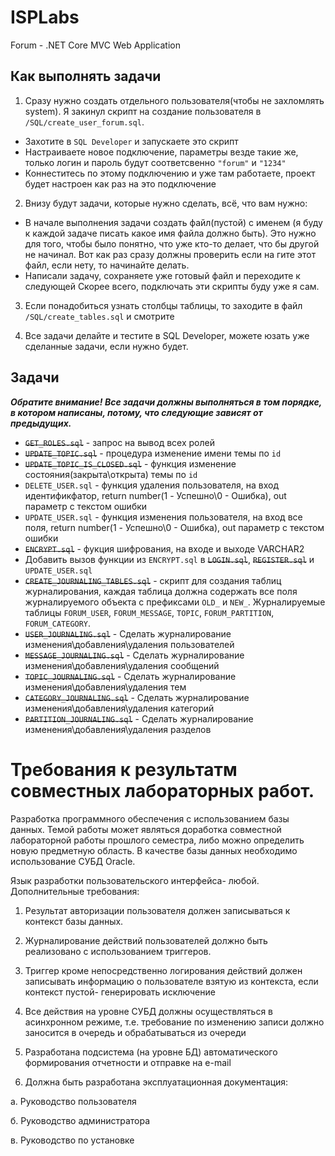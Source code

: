 # ISPLabs
Forum - .NET Core MVC Web Application

## Как выполнять задачи

1. Сразу нужно создать отдельного пользователя(чтобы не захломлять system). Я закинул скрипт на создание пользователя в `/SQL/create_user_forum.sql`.
  * Захотите в `SQL Developer` и запускаете это скрипт
  * Настраиваете новое подключение, параметры везде такие же, только логин и пароль будут соответсвенно `"forum"` и `"1234"`
  * Коннеститесь по этому подключению и уже там работаете, проект будет настроен как раз на это подключение
 
2. Внизу будут задачи, которые нужно сделать, всё, что вам нужно:
  * В начале выполнения задачи создать файл(пустой) с именем (я буду к каждой задаче писать какое имя файла должно быть). Это нужно для того, чтобы было понятно, что уже кто-то делает, что бы другой не начинал. Вот как раз сразу должны проверить если на гите этот файл, если нету, то начинайте делать.
  * Написали задачу, сохраняете уже готовый файл и переходите к следующей
  Скорее всего, подключать эти скрипты буду уже я сам.

3. Если понадобиться узнать столбцы таблицы, то заходите в файл `/SQL/create_tables.sql` и смотрите

4. Все задачи делайте и тестите в SQL Developer, можете юзать уже сделанные задачи, если нужно будет.

## Задачи
***Обратите внимание! Все задачи должны выполняться в том порядке, в котором написаны, потому, что следующие зависят от предыдущих.***

 - ~~`GET_ROLES.sql`~~ - запрос на вывод всех ролей
 - ~~`UPDATE_TOPIC.sql`~~ - процедура изменение имени темы по `id`
 - ~~`UPDATE_TOPIC_IS_CLOSED.sql`~~ - функция изменение состояния(закрыта\открыта) темы по `id`
 - `DELETE_USER.sql` - функция удаления пользователя, на вход идентификфатор, return number(1 - Успешно\0 - Ошибка), out параметр с текстом ошибки
 - `UPDATE_USER.sql` - функция изменения пользователя, на вход все поля, return number(1 - Успешно\0 - Ошибка), out параметр с текстом ошибки
 - ~~`ENCRYPT.sql`~~ - фукция шифрования, на входе и выходе VARCHAR2
 - Добавить вызов функции из `ENCRYPT.sql` в ~~`LOGIN.sql`~~, ~~`REGISTER.sql`~~ и `UPDATE_USER.sql`
 - ~~`CREATE_JOURNALING_TABLES.sql`~~ - скрипт для создания таблиц журналирования, каждая таблица должна содержать все поля журналируемого объекта с префиксами `OLD_` и `NEW_`. Журналируемые таблицы `FORUM_USER`, `FORUM_MESSAGE`, `TOPIC`, `FORUM_PARTITION`, `FORUM_CATEGORY`.
 - ~~`USER_JOURNALING.sql`~~ - Сделать журналирование изменения\добавления\удаления пользователей
 - ~~`MESSAGE_JOURNALING.sql`~~ - Сделать журналирование изменения\добавления\удаления сообщений
 - ~~`TOPIC_JOURNALING.sql`~~ - Сделать журналирование изменения\добавления\удаления тем
 - ~~`CATEGORY_JOURNALING.sql`~~ - Сделать журналирование изменения\добавления\удаления категорий
 - ~~`PARTITION_JOURNALING.sql`~~ - Сделать журналирование изменения\добавления\удаления разделов


# Требования к результатм совместных лабораторных работ.

Разработка программного обеспечения с использованием базы данных. Темой работы может являться доработка совместной лабораторной работы прошлого семестра, либо можно определить новую предметную область. В качестве базы данных необходимо использование СУБД Oracle.

Язык разработки пользовательского интерфейса- любой. Дополнительные требования:

1. Результат авторизации пользователя должен записываться к контекст базы данных.

2. Журналирование действий пользователей должно быть реализовано с использованием триггеров.

3. Триггер кроме непосредственно логирования действий должен записывать информацию о пользователе взятую из контекста, если контекст пустой- генерировать исключение

4. Все действия на уровне СУБД должны осуществляться в асинхронном режиме, т.е. требование по изменению записи должно заносится в очередь и обрабатываться из очереди

5. Разработана подсистема (на уровне БД) автоматического формирования отчетности и отправке на e-mail

6. Должна быть разработана эксплуатационная документация:

а. Руководство пользователя

б. Руководство администратора

в. Руководство по установке

